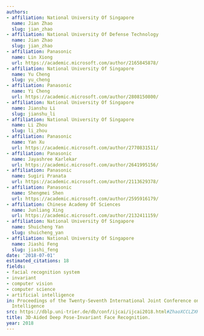 ```yaml
---
authors:
- affiliation: National University Of Singapore
  name: Jian Zhao
  slug: jian_zhao
- affiliation: National University Of Defense Technology
  name: Jian Zhao
  slug: jian_zhao
- affiliation: Panasonic
  name: Lin Xiong
  url: https://academic.microsoft.com/author/2165845878/
- affiliation: National University Of Singapore
  name: Yu Cheng
  slug: yu_cheng
- affiliation: Panasonic
  name: Yi Cheng
  url: https://academic.microsoft.com/author/2808150800/
- affiliation: National University Of Singapore
  name: Jianshu Li
  slug: jianshu_li
- affiliation: National University Of Singapore
  name: Li Zhou
  slug: li_zhou
- affiliation: Panasonic
  name: Yan Xu
  url: https://academic.microsoft.com/author/2770831511/
- affiliation: Panasonic
  name: Jayashree Karlekar
  url: https://academic.microsoft.com/author/2641995156/
- affiliation: Panasonic
  name: Sugiri Pranata
  url: https://academic.microsoft.com/author/2113629378/
- affiliation: Panasonic
  name: Shengmei Shen
  url: https://academic.microsoft.com/author/2595916179/
- affiliation: Chinese Academy Of Sciences
  name: Junliang Xing
  url: https://academic.microsoft.com/author/2132411159/
- affiliation: National University Of Singapore
  name: Shuicheng Yan
  slug: shuicheng_yan
- affiliation: National University Of Singapore
  name: Jiashi Feng
  slug: jiashi_feng
date: '2018-07-01'
estimated_citations: 18
fields:
- facial recognition system
- invariant
- computer vision
- computer science
- artificial intelligence
in: Proceedings of the Twenty-Seventh International Joint Conference on Artificial
  Intelligence
src: https://dblp.uni-trier.de/db/conf/ijcai/ijcai2018.html#ZhaoXCCLZXKPSXY18
title: 3D-Aided Deep Pose-Invariant Face Recognition.
year: 2018
---
```

